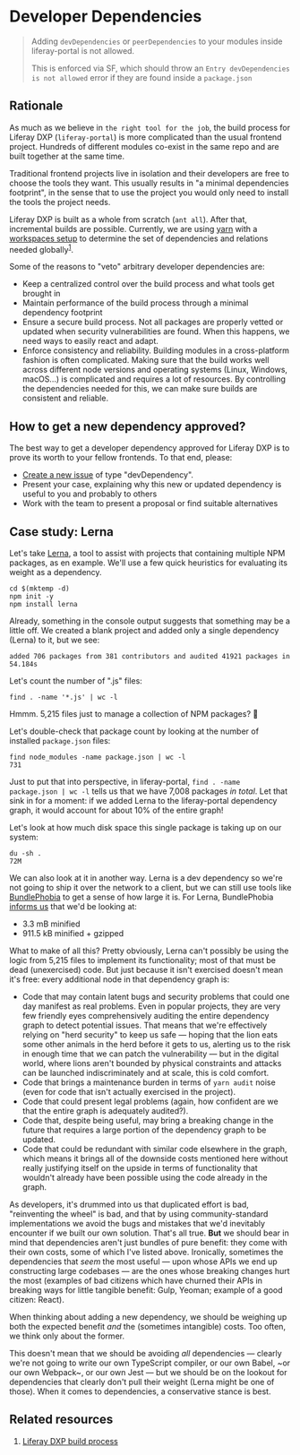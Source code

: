 # Developer Dependencies

> Adding `devDependencies` or `peerDependencies` to your modules inside liferay-portal is not allowed.
>
> This is enforced via SF, which should throw an `Entry devDependencies is not allowed` error if they are found inside a `package.json`

## Rationale

As much as we believe in `the right tool for the job`, the build process for Liferay DXP (`liferay-portal`) is more complicated than the usual frontend project. Hundreds of different modules co-exist in the same repo and are built together at the same time.

Traditional frontend projects live in isolation and their developers are free to choose the tools they want. This usually results in "a minimal dependencies footprint", in the sense that to use the project you would only need to install the tools the project needs.

Liferay DXP is built as a whole from scratch (`ant all`). After that, incremental builds are possible. Currently, we are using [yarn](https://yarnpkg.com/) with a [workspaces setup](https://yarnpkg.com/en/docs/workspaces) to determine the set of dependencies and relations needed globally<sup>[1](#related-resources)</sup>.

Some of the reasons to "veto" arbitrary developer dependencies are:

-   Keep a centralized control over the build process and what tools get brought in
-   Maintain performance of the build process through a minimal dependency footprint
-   Ensure a secure build process. Not all packages are properly vetted or updated when security vulnerabilities are found. When this happens, we need ways to easily react and adapt.
-   Enforce consistency and reliability. Building modules in a cross-platform fashion is often complicated. Making sure that the build works well across different node versions and operating systems (Linux, Windows, macOS...) is complicated and requires a lot of resources. By controlling the dependencies needed for this, we can make sure builds are consistent and reliable.

## How to get a new dependency approved?

The best way to get a developer dependency approved for Liferay DXP is to prove its worth to your fellow frontends. To that end, please:

-   [Create a new issue](https://github.com/liferay/liferay-frontend-projects/issues/new/choose) of type "devDependency".
-   Present your case, explaining why this new or updated dependency is useful to you and probably to others
-   Work with the team to present a proposal or find suitable alternatives

## Case study: Lerna

Let's take [Lerna](https://www.npmjs.com/package/lerna), a tool to assist with projects that containing multiple NPM packages, as en example. We'll use a few quick heuristics for evaluating its weight as a dependency.

```
cd $(mktemp -d)
npm init -y
npm install lerna
```

Already, something in the console output suggests that something may be a little off. We created a blank project and added only a single dependency (Lerna) to it, but we see:

```
added 706 packages from 381 contributors and audited 41921 packages in 54.184s
```

Let's count the number of ".js" files:

```
find . -name '*.js' | wc -l
```

Hmmm. 5,215 files just to manage a collection of NPM packages? 🤔

Let's double-check that package count by looking at the number of installed `package.json` files:

```
find node_modules -name package.json | wc -l
731
```

Just to put that into perspective, in liferay-portal, `find . -name package.json | wc -l` tells us that we have 7,008 packages _in total_. Let that sink in for a moment: if we added Lerna to the liferay-portal dependency graph, it would account for about 10% of the entire graph!

Let's look at how much disk space this single package is taking up on our system:

```
du -sh .
72M
```

We can also look at it in another way. Lerna is a dev dependency so we're not going to ship it over the network to a client, but we can still use tools like [BundlePhobia](https://bundlephobia.com/) to get a sense of how large it is. For Lerna, BundlePhobia [informs us](https://bundlephobia.com/result?p=lerna) that we'd be looking at:

-   3.3 mB minified
-   911.5 kB minified + gzipped

What to make of all this? Pretty obviously, Lerna can't possibly be using the logic from 5,215 files to implement its functionality; most of that must be dead (unexercised) code. But just because it isn't exercised doesn't mean it's free: every additional node in that dependency graph is:

-   Code that may contain latent bugs and security problems that could one day manifest as real problems. Even in popular projects, they are very few friendly eyes comprehensively auditing the entire dependency graph to detect potential issues. That means that we're effectively relying on "herd security" to keep us safe — hoping that the lion eats some other animals in the herd before it gets to us, alerting us to the risk in enough time that we can patch the vulnerability — but in the digital world, where lions aren't bounded by physical constraints and attacks can be launched indiscriminately and at scale, this is cold comfort.
-   Code that brings a maintenance burden in terms of `yarn audit` noise (even for code that isn't actually exercised in the project).
-   Code that could present legal problems (again, how confident are we that the entire graph is adequately audited?).
-   Code that, despite being useful, may bring a breaking change in the future that requires a large portion of the dependency graph to be updated.
-   Code that could be redundant with similar code elsewhere in the graph, which means it brings all of the downside costs mentioned here without really justifying itself on the upside in terms of functionality that wouldn't already have been possible using the code already in the graph.

As developers, it's drummed into us that duplicated effort is bad, "reinventing the wheel" is bad, and that by using community-standard implementations we avoid the bugs and mistakes that we'd inevitably encounter if we built our own solution. That's all true. **But** we should bear in mind that dependencies aren't just bundles of pure benefit: they come with their own costs, some of which I've listed above. Ironically, sometimes the dependencies that _seem_ the most useful — upon whose APIs we end up constructing large codebases — are the ones whose breaking changes hurt the most (examples of bad citizens which have churned their APIs in breaking ways for little tangible benefit: Gulp, Yeoman; example of a good citizen: React).

When thinking about adding a new dependency, we should be weighing up both the expected benefit _and_ the (sometimes intangible) costs. Too often, we think only about the former.

This doesn't mean that we should be avoiding _all_ dependencies — clearly we're not going to write our own TypeScript compiler, or our own Babel, ~or our own Webpack~, or our own Jest — but we should be on the lookout for dependencies that clearly don't pull their weight (Lerna might be one of those). When it comes to dependencies, a conservative stance is best.

## Related resources

1. [Liferay DXP build process](https://github.com/liferay/liferay-npm-tools/tree/master/packages/liferay-npm-scripts)

